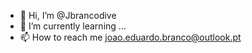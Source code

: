- 👋 Hi, I’m @Jbrancodive
- 🌱 I’m currently learning ...
- 📫 How to reach me joao.eduardo.branco@outlook.pt

<!---
Jbrancodive/Jbrancodive is a ✨ special ✨ repository because its `README.md` (this file) appears on your GitHub profile.
You can click the Preview link to take a look at your changes.
--->
